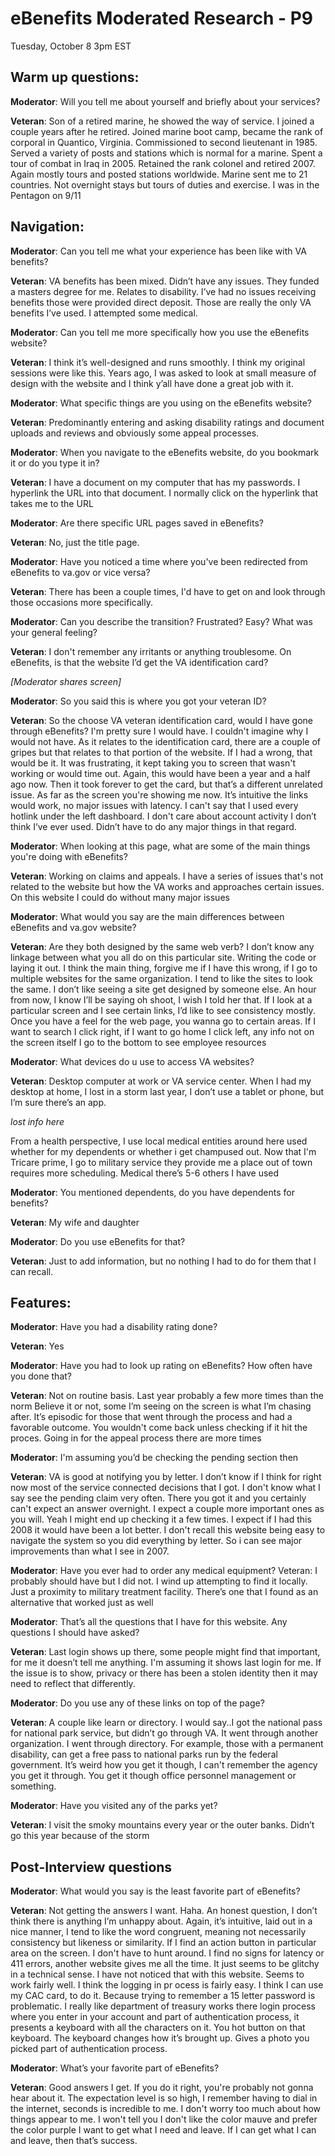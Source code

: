 # eBenefits Moderated Research - P9


Tuesday, October 8 3pm EST

## **Warm up questions**:

**Moderator**: Will you tell me about yourself and briefly about your services?

**Veteran**: Son of a retired marine, he showed the way of service. I joined a couple years after he retired. Joined marine boot camp, became the rank of corporal in Quantico, Virginia. Commissioned to second lieutenant in 1985. Served a variety of posts and stations which is normal for a marine. Spent a tour of combat in Iraq in 2005. Retained the rank colonel and retired 2007. Again mostly tours and posted stations worldwide. Marine sent me to 21 countries. Not overnight stays but tours of duties and exercise. I was in the Pentagon on 9/11


## **Navigation**:

**Moderator**: Can you tell me what your experience has been like with VA benefits?

**Veteran**: VA benefits has been mixed. Didn’t have any issues. They funded a masters degree for me. Relates to disability. I’ve had no issues receiving benefits those were provided direct deposit. Those are really the only VA benefits I’ve used. I attempted some medical.

**Moderator**: Can you tell me more specifically how you use the eBenefits website?

**Veteran**: I think it’s well-designed and runs smoothly. I think my original sessions were like this. 
Years ago, I was asked to look at small measure of design with the website and I think y’all have done a great job with it.

**Moderator**: What specific things are you using on the eBenefits website?

**Veteran**: Predominantly entering and asking disability ratings and document uploads and reviews and obviously some appeal processes.

**Moderator**: When you navigate to the eBenefits website, do you bookmark it or do you type it in?

**Veteran**: I have a document on my computer that has my passwords. I hyperlink the URL into that document. I normally click on the hyperlink that takes me to the URL

**Moderator**: Are there specific URL pages saved in eBenefits?

**Veteran**: No, just the title page.

**Moderator**: Have you noticed a time where you've been redirected from eBenefits to va.gov or vice versa?

**Veteran**: There has been a couple times, I'd have to get on and look through those occasions more specifically.

**Moderator**: Can you describe the transition? Frustrated? Easy? What was your general feeling?

**Veteran**: I don't remember any irritants or anything troublesome. On eBenefits, is that the website I’d get the VA identification card? 

*[Moderator shares screen]*

**Moderator**: So you said this is where you got your veteran ID?

**Veteran**: So the choose VA veteran identification card, would I have gone through eBenefits? I'm pretty sure I would have. I couldn't imagine why I would not have. As it relates to the identification card, there are a couple of gripes but that relates to that portion of the website. If I had a wrong, that would be it. It was frustrating, it kept taking you to screen that wasn't working or would time out. Again, this would have been a year and a half ago now. Then it took forever to get the card, but that’s a different unrelated issue. As far as the screen you're showing me now. It’s intuitive the links would work, no major issues with latency. I can't say that I used every hotlink under the left dashboard. I don't care about account activity I don’t think I’ve ever used. Didn’t have to do any major things in that regard.

**Moderator**: When looking at this page, what are some of the main things you're doing with eBenefits?

**Veteran**: Working on claims and appeals. I have a series of issues that's not related to the website but how the VA works and approaches certain issues. On this website I could do without many major issues

**Moderator**: What would you say are the main differences between eBenefits and va.gov website?

**Veteran**: Are they both designed by the same web verb? I don’t know any linkage between what you all do on this particular site. Writing the code or laying it out. I think the main thing, forgive me if I have this wrong, if I go to multiple websites for the same organization. I tend to like the sites to look the same. I don’t like seeing a site get designed by someone else. An hour from now, I know I’ll be saying oh shoot, I wish I told her that. If I look at a particular screen and I see certain links, I’d like to see consistency mostly. Once you have a feel for the web page, you wanna go to certain areas. If I want to search I click right, if I want to go home I click left, any info not on the screen itself I go to the bottom to see employee resources 
 
**Moderator**: What devices do u use to access VA websites? 

**Veteran**: Desktop computer at work or VA service center. When I had my desktop at home, I lost in a storm last year, I don’t use a tablet or phone, but I’m sure there’s an app. 

*lost info here*

From a health perspective, I use local medical entities around here used whether for my dependents or whether i get champused out. Now that I'm Tricare prime, I go to military service they provide me a place out of town requires more scheduling. Medical there’s 5-6 others I have used

**Moderator**: You mentioned dependents, do you have dependents for benefits?

**Veteran**: My wife and daughter

**Moderator**: Do you use eBenefits for that?

**Veteran**: Just to add information, but no nothing I had to do for them that I can recall.

## **Features**:
 
**Moderator**: Have you had a disability rating done?

**Veteran**: Yes

**Moderator**: Have you had to look up rating on eBenefits? How often have you done that?

**Veteran**: Not on routine basis. Last year probably a few more times than the norm
Believe it or not, some I’m seeing on the screen is what I’m chasing after. It’s episodic for those that went through the process and had a favorable outcome. You wouldn't come back unless checking if it hit the proces. Going in for the appeal process there are more times 

**Moderator**: I'm assuming you’d be checking the pending section then

**Veteran**: VA is good at notifying you by letter. I don’t know if I think for right now most of the service connected decisions that I got. I don't know what I say see the pending claim very often. There you got it and you certainly can't expect an answer overnight. I expect a couple more important ones as you will. Yeah I might end up checking it a few times. I expect if I had this 2008 it would have been a lot better. I don't recall this website being easy to navigate the system so you did everything by letter. So i can see major improvements than what I see in 2007. 

**Moderator**: Have you ever had to order any medical equipment?
Veteran: I probably should have but I did not. I wind up attempting to find it locally. Just a proximity to military treatment facility. There’s one that I found  as an alternative that worked just as well

**Moderator**: That’s all the questions that I have for this website. Any questions I should have asked?

**Veteran**: Last login shows up there, some people might find that important, for me it doesn’t tell me anything. I'm assuming it shows last login for me. If the issue is to show, privacy or there has been a stolen identity then it may need to reflect that differently.

**Moderator**: Do you use any of these links on top of the page?

**Veteran**: A couple like learn or directory. I would say..I got the national pass for national park service, but didn’t go through VA. It went through another organization. I went through directory. For example, those with a permanent disability, can get a free pass to national parks run by the federal government. It’s weird how you get it though, I can't remember the agency you get it through. You get it though office personnel management or something.

**Moderator**: Have you visited any of the parks yet?

**Veteran**: I visit the smoky mountains every year or the outer banks. Didn’t go this year because of the storm 

## **Post-Interview questions**

**Moderator**: What would you say is the least favorite part of eBenefits?

**Veteran**: Not getting the answers I want. Haha. An honest question, I don’t think there is anything I’m unhappy about. Again, it’s intuitive, laid out in a nice manner, I tend to like the word congruent, meaning not necessarily consistency but likeness or similarity. If I find an action button in particular area on the screen. I don't have to hunt around. I find no signs for latency or 411 errors, another website gives me all the time. It just seems to be glitchy in a technical sense. I have not noticed that with this website. Seems to work fairly well. I think the logging in pr
ocess is fairly easy. I think I can use my CAC card, to do it. Because trying to remember a 15 letter password is problematic. I really like department of treasury works there login process where you enter in your account and part of authentication process, it presents a keyboard with all the characters on it. You hot button on that keyboard. The keyboard changes how it’s brought up. Gives a photo you picked part of authentication process.

**Moderator**: What’s your favorite part of eBenefits?

**Veteran**: Good answers I get. If you do it right, you're probably not gonna hear about it. The expectation level is so high, I remember having to dial in the internet, seconds is incredible to me. I don't worry too much about how things appear to me. I won't tell you I don't like the color mauve and prefer the color purple I want to get what I need and leave. If I can get what I can and leave, then that’s success. 
